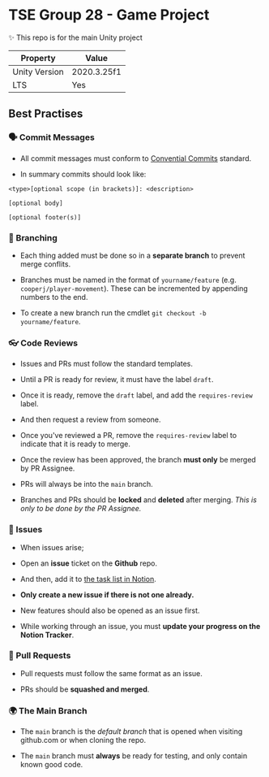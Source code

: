 # TSE Group 28 - Game Project

✨ This repo is for the main Unity project 

| Property      | Value       |
|---------------|-------------|
| Unity Version | 2020.3.25f1 |
| LTS           | Yes         |

## Best Practises
 
### 🗣️ Commit Messages

- All commit messages must conform to [Convential Commits](https://www.conventionalcommits.org/) standard.

- In summary commits should look like:

```
<type>[optional scope (in brackets)]: <description>

[optional body]

[optional footer(s)]
```


### 🌴 Branching

- Each thing added must be done so in a **separate branch** to prevent merge conflits.

- Branches must be named in the format of `yourname/feature` (e.g. `cooperj/player-movement`). These can be incremented by appending numbers to the end.

- To create a new branch run the cmdlet `git checkout -b yourname/feature`.

### 👓 Code Reviews

- Issues and PRs must follow the standard templates.

- Until a PR is ready for review, it must have the label `draft`.

- Once it is ready, remove the `draft` label, and add the `requires-review` label.

- And then request a review from someone.

- Once you've reviewed a PR, remove the `requires-review` label to indicate that it is ready to merge.

- Once the review has been approved, the branch **must only** be merged by PR Assignee.

- PRs will always be into the `main` branch.

- Branches and PRs should be **locked** and **deleted** after merging. *This is only to be done by the PR Assignee.*

### 🚩 Issues

- When issues arise;

- Open an **issue** ticket on the **Github** repo.

- And then, add it to [the task list in Notion](https://www.notion.so/joshcuol/ea67374c885346b684680d48a9756680?v=c0d66886efc540d29006a5d30b4c5ace).

- **Only create a new issue if there is not one already.**

- New features should also be opened as an issue first.

- While working through an issue, you must **update your progress on the Notion Tracker**.

### 🔀 Pull Requests

- Pull requests must follow the same format as an issue.

- PRs should be **squashed and merged**.

### 🌍 The Main Branch

- The `main` branch is the *default branch* that is opened when visiting github.com or when cloning the repo.

- The `main` branch must **always** be ready for testing, and only contain known good code.
